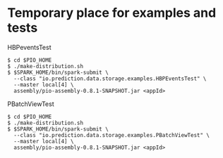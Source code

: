Temporary place for examples and tests
======================================

HBPeventsTest
```
$ cd $PIO_HOME
$ ./make-distribution.sh
$ $SPARK_HOME/bin/spark-submit \
  --class "io.prediction.data.storage.examples.HBPEventsTest" \
  --master local[4] \
  assembly/pio-assembly-0.8.1-SNAPSHOT.jar <appId>
```

PBatchViewTest
```
$ cd $PIO_HOME
$ ./make-distribution.sh
$ $SPARK_HOME/bin/spark-submit \
  --class "io.prediction.data.storage.examples.PBatchViewTest" \
  --master local[4] \
  assembly/pio-assembly-0.8.1-SNAPSHOT.jar <appId>
```
